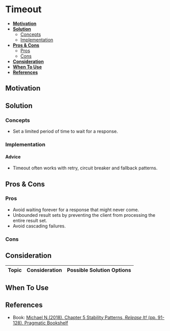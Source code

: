# Timeout

- [**Motivation**](#motivation)
- [**Solution**](#solution)
   - [Concepts](#concepts)
   - [Implementation](#implementation)
- [**Pros & Cons**](#pros--cons)
   - [Pros](#pros)
   - [Cons](#cons)
- [**Consideration**](#consideration)
- [**When To Use**](#when-to-use)
- [**References**](#references)

## Motivation

## Solution
### Concepts
- Set a limited period of time to wait for a response.

### Implementation
#### Advice
- Timeout often works with retry, circuit breaker and fallback patterns.

## Pros & Cons
### Pros
- Avoid waiting forever for a response that might never come.
- Unbounded result sets by preventing the client from processing the entire result set.
- Avoid cascading failures.

### Cons

## Consideration
| Topic | Consideration | Possible Solution Options |
|----|-----|-----|

## When To Use

## References
- Book: [Michael N.(2018). Chapter 5 Stability Patterns, *Release It!* (pp. 91-128). Pragmatic Bookshelf](https://pragprog.com/titles/mnee2/)
